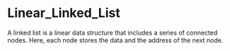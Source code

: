 # Linear_Linked_List
A linked list is a linear data structure that includes a series of connected nodes. Here, each node stores the data and the address of the next node.
